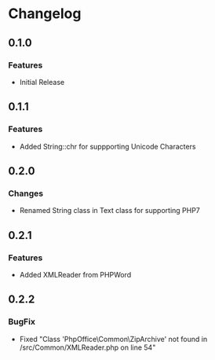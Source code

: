 # Changelog
## 0.1.0

### Features
- Initial Release

## 0.1.1

### Features
- Added String::chr for suppporting Unicode Characters

## 0.2.0

### Changes
- Renamed String class in Text class for supporting PHP7

## 0.2.1

### Features
- Added XMLReader from PHPWord

## 0.2.2

### BugFix
- Fixed "Class 'PhpOffice\Common\ZipArchive' not found in /src/Common/XMLReader.php on line 54"
